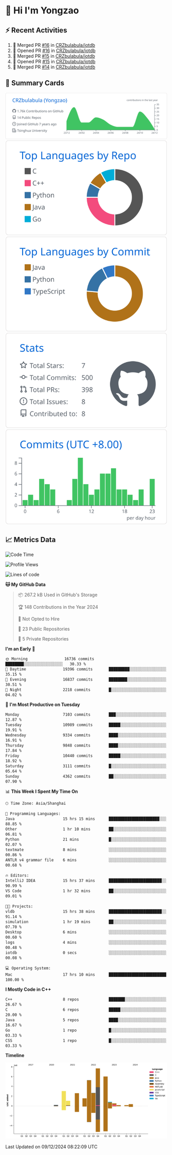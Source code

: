 # 👋 Hi I'm Yongzao

## ⚡ Recent Activities
<!--START_SECTION:activity-->
1. 🎉 Merged PR [#16](https://github.com/CRZbulabula/iotdb/pull/16) in [CRZbulabula/iotdb](https://github.com/CRZbulabula/iotdb)
2. 💪 Opened PR [#16](https://github.com/CRZbulabula/iotdb/pull/16) in [CRZbulabula/iotdb](https://github.com/CRZbulabula/iotdb)
3. 🎉 Merged PR [#15](https://github.com/CRZbulabula/iotdb/pull/15) in [CRZbulabula/iotdb](https://github.com/CRZbulabula/iotdb)
4. 💪 Opened PR [#15](https://github.com/CRZbulabula/iotdb/pull/15) in [CRZbulabula/iotdb](https://github.com/CRZbulabula/iotdb)
5. 🎉 Merged PR [#14](https://github.com/CRZbulabula/iotdb/pull/14) in [CRZbulabula/iotdb](https://github.com/CRZbulabula/iotdb)
<!--END_SECTION:activity-->

## 🎑 Summary Cards

[![](https://raw.githubusercontent.com/CRZbulabula/CRZbulabula/main/profile-summary-card-output/github/0-profile-details.svg)](https://github.com/vn7n24fzkq/github-profile-summary-cards)
[![](https://raw.githubusercontent.com/CRZbulabula/CRZbulabula/main/profile-summary-card-output/github/1-repos-per-language.svg)](https://github.com/vn7n24fzkq/github-profile-summary-cards) [![](https://raw.githubusercontent.com/CRZbulabula/CRZbulabula/main/profile-summary-card-output/github/2-most-commit-language.svg)](https://github.com/vn7n24fzkq/github-profile-summary-cards)
[![](https://raw.githubusercontent.com/CRZbulabula/CRZbulabula/main/profile-summary-card-output/github/3-stats.svg)](https://github.com/vn7n24fzkq/github-profile-summary-cards) [![](https://raw.githubusercontent.com/CRZbulabula/CRZbulabula/main/profile-summary-card-output/github/4-productive-time.svg)](https://github.com/vn7n24fzkq/github-profile-summary-cards)

## 📈 Metrics Data

<!--START_SECTION:waka-->
![Code Time](http://img.shields.io/badge/Code%20Time-749%20hrs%208%20mins-blue)

![Profile Views](http://img.shields.io/badge/Profile%20Views-0-blue)

![Lines of code](https://img.shields.io/badge/From%20Hello%20World%20I%27ve%20Written-31.9%20million%20lines%20of%20code-blue)

**🐱 My GitHub Data** 

> 📦 267.2 kB Used in GitHub's Storage 
 > 
> 🏆 148 Contributions in the Year 2024
 > 
> 🚫 Not Opted to Hire
 > 
> 📜 23 Public Repositories 
 > 
> 🔑 5 Private Repositories 
 > 
**I'm an Early 🐤** 

```text
🌞 Morning                16736 commits       ████████░░░░░░░░░░░░░░░░░   30.33 % 
🌆 Daytime                19396 commits       █████████░░░░░░░░░░░░░░░░   35.15 % 
🌃 Evening                16837 commits       ████████░░░░░░░░░░░░░░░░░   30.51 % 
🌙 Night                  2218 commits        █░░░░░░░░░░░░░░░░░░░░░░░░   04.02 % 
```
📅 **I'm Most Productive on Tuesday** 

```text
Monday                   7103 commits        ███░░░░░░░░░░░░░░░░░░░░░░   12.87 % 
Tuesday                  10989 commits       █████░░░░░░░░░░░░░░░░░░░░   19.91 % 
Wednesday                9334 commits        ████░░░░░░░░░░░░░░░░░░░░░   16.91 % 
Thursday                 9848 commits        ████░░░░░░░░░░░░░░░░░░░░░   17.84 % 
Friday                   10440 commits       █████░░░░░░░░░░░░░░░░░░░░   18.92 % 
Saturday                 3111 commits        █░░░░░░░░░░░░░░░░░░░░░░░░   05.64 % 
Sunday                   4362 commits        ██░░░░░░░░░░░░░░░░░░░░░░░   07.90 % 
```


📊 **This Week I Spent My Time On** 

```text
🕑︎ Time Zone: Asia/Shanghai

💬 Programming Languages: 
Java                     15 hrs 15 mins      ██████████████████████░░░   88.85 % 
Other                    1 hr 10 mins        ██░░░░░░░░░░░░░░░░░░░░░░░   06.81 % 
Python                   21 mins             █░░░░░░░░░░░░░░░░░░░░░░░░   02.07 % 
textmate                 8 mins              ░░░░░░░░░░░░░░░░░░░░░░░░░   00.86 % 
ANTLR v4 grammar file    6 mins              ░░░░░░░░░░░░░░░░░░░░░░░░░   00.68 % 

🔥 Editors: 
IntelliJ IDEA            15 hrs 37 mins      ███████████████████████░░   90.99 % 
VS Code                  1 hr 32 mins        ██░░░░░░░░░░░░░░░░░░░░░░░   09.01 % 

🐱‍💻 Projects: 
vldb                     15 hrs 38 mins      ███████████████████████░░   91.14 % 
simulation               1 hr 19 mins        ██░░░░░░░░░░░░░░░░░░░░░░░   07.70 % 
Desktop                  6 mins              ░░░░░░░░░░░░░░░░░░░░░░░░░   00.60 % 
logs                     4 mins              ░░░░░░░░░░░░░░░░░░░░░░░░░   00.48 % 
iotdb                    0 secs              ░░░░░░░░░░░░░░░░░░░░░░░░░   00.08 % 

💻 Operating System: 
Mac                      17 hrs 10 mins      █████████████████████████   100.00 % 
```

**I Mostly Code in C++** 

```text
C++                      8 repos             ███████░░░░░░░░░░░░░░░░░░   26.67 % 
C                        6 repos             █████░░░░░░░░░░░░░░░░░░░░   20.00 % 
Java                     5 repos             ████░░░░░░░░░░░░░░░░░░░░░   16.67 % 
Go                       1 repo              █░░░░░░░░░░░░░░░░░░░░░░░░   03.33 % 
CSS                      1 repo              █░░░░░░░░░░░░░░░░░░░░░░░░   03.33 % 
```



**Timeline**

![Lines of Code chart](https://raw.githubusercontent.com/CRZbulabula/CRZbulabula/main/assets/bar_graph.png)


 Last Updated on 09/12/2024 08:22:09 UTC
<!--END_SECTION:waka-->


